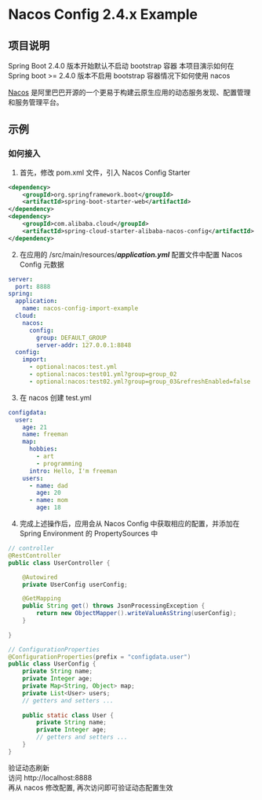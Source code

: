 # Nacos Config 2.4.x Example

## 项目说明

Spring Boot 2.4.0 版本开始默认不启动 bootstrap 容器
本项目演示如何在 Spring boot >= 2.4.0 版本不启用 bootstrap 容器情况下如何使用 nacos

[Nacos](https://github.com/alibaba/Nacos) 是阿里巴巴开源的一个更易于构建云原生应用的动态服务发现、配置管理和服务管理平台。

## 示例

### 如何接入

1. 首先，修改 pom.xml 文件，引入 Nacos Config Starter
```xml
<dependency>
    <groupId>org.springframework.boot</groupId>
    <artifactId>spring-boot-starter-web</artifactId>
</dependency>
<dependency>
    <groupId>com.alibaba.cloud</groupId>
    <artifactId>spring-cloud-starter-alibaba-nacos-config</artifactId>
</dependency>
```

	
2. 在应用的 /src/main/resources/***application.yml*** 配置文件中配置 Nacos Config 元数据
```yaml
server:
  port: 8888
spring:
  application:
    name: nacos-config-import-example
  cloud:
    nacos:
      config:
        group: DEFAULT_GROUP
        server-addr: 127.0.0.1:8848
  config:
    import:
      - optional:nacos:test.yml
      - optional:nacos:test01.yml?group=group_02
      - optional:nacos:test02.yml?group=group_03&refreshEnabled=false
```

3. 在 nacos 创建 test.yml 
```yaml
configdata:
  user:
    age: 21
    name: freeman
    map:
      hobbies:
        - art
        - programming
      intro: Hello, I'm freeman
    users:
      - name: dad
        age: 20
      - name: mom
        age: 18
```
		  
4. 完成上述操作后，应用会从 Nacos Config 中获取相应的配置，并添加在 Spring Environment 的 PropertySources 中
```java
// controller
@RestController
public class UserController {

    @Autowired
    private UserConfig userConfig;

    @GetMapping
    public String get() throws JsonProcessingException {
        return new ObjectMapper().writeValueAsString(userConfig);
    }
    
}

// ConfigurationProperties
@ConfigurationProperties(prefix = "configdata.user")
public class UserConfig {
    private String name;
    private Integer age;
    private Map<String, Object> map;
    private List<User> users;
    // getters and setters ...
    
    public static class User {
        private String name;
        private Integer age;
        // getters and setters ...
    }
}
```

验证动态刷新  
访问 http://localhost:8888  
再从 nacos 修改配置, 再次访问即可验证动态配置生效
